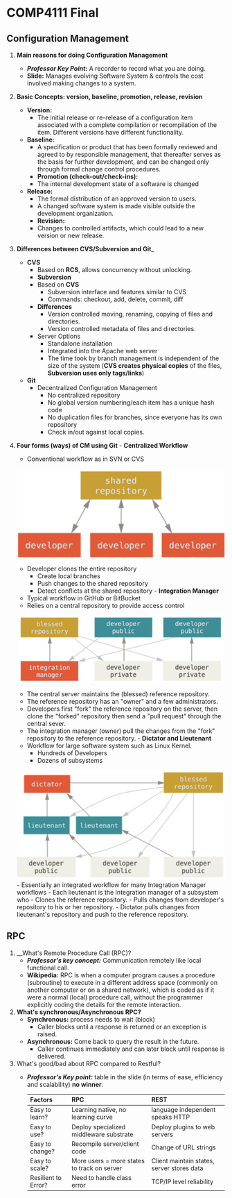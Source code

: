 # COMP4111 Final
## Configuration Management
1. __Main reasons for doing Configuration Management__
    - ___Professor Key Point:___ A recorder to record what you are doing.
    - __Slide:__ Manages evolving Software System & controls the cost involved making changes to a system.
2. __Basic Concepts: version, baseline, promotion, release, revision__
    - __Version:__
      - The initial release or re-release of a configuration item associated with a complete compilation or recompilation of the item. Different versions have different functionality.
    - __Baseline:__
      - A specification or product that has been formally reviewed and agreed to by responsible management, that thereafter serves as the basis for further development, and can be changed only through formal change control procedures.
      - __Promotion (check-out/check-ins):__
      - The internal development state of a software is changed
    - __Release:__
      - The formal distribution of an approved version to users.
      - A changed software system is made visible outside the development organization.
      - __Revision:__
      - Changes to controlled artifacts, which could lead to a new version or new release.
3. __Differences between CVS/Subversion and Git___
    - __CVS__
      - Based on __RCS__, allows  concurrency without unlocking.
      - __Subversion__
      - Based on __CVS__
        - Subversion interface and features similar to CVS
        - Commands: checkout, add, delete, commit, diff
      - __Differences__
        - Version controlled moving, renaming, copying of files and directories.
        - Version controlled metadata of files and directories.
      - Server Options
        - Standalone installation
        - Integrated into the Apache web server
        - The time took by branch management is independent of the size of the system (__CVS creates physical copies__ of the files, __Subversion uses only tags/links__)
    - __Git__
      -	Decentralized Configuration Management
        - No centralized repository
        - No global version numbering/each item has a unique hash code
        - No duplication files for branches, since everyone has its own repository
        - Check in/out against local copies.
  4. __Four forms (ways) of CM using Git__
    - __Centralized Workflow__
        - Conventional workflow as in SVN or CVS

        ![image](central.png )
        - Developer clones the entire repository
          - Create local branches
          - Push changes to the shared repository
          - Detect conflicts at the shared repository
    - __Integration Manager__
        - Typical workflow in GitHub or BitBucket
        - Relies on a central repository to provide access control

        ![image](manager.png )
        - The central server maintains the (blessed) reference repository.
        - The reference repository has an "owner" and a few administrators.
        - Developers first "fork" the reference repository on the server, then clone the "forked" repository then send a "pull request" through the central sever.
        - The integration manager (owner) pull the changes from the "fork" repository to the reference repository.
    - __Dictator and Lieutenant__
        - Workflow for large software system such as Linux Kernel.
          - Hundreds of Developers
          - Dozens of subsystems

        ![image](dictator.png )
          - Essentially an integrated workflow for many Integration Manager workflows
          - Each lieutenant is the Integration manager of a subsystem who
            - Clones the reference repository.
            - Pulls changes from developer's repository to his or her repository.
          - Dictator pulls changes from lieutenant's repository and push to the reference repository.

## RPC
1. __What's Remote Procedure Call (RPC)?
    - ___Professor's key concept:___ Communication remotely like local functional call.
    - __Wikipedia:__ RPC is when a computer program causes a procedure (subroutine) to execute in a different address space (commonly on another computer or on a shared network), which is coded as if it were a normal (local) procedure call, without the programmer explicitly coding the details for the remote interaction.
2. __What's synchronous/Asynchronous RPC?__
    - __Synchronous:__ process needs to wait (block)
      - Caller blocks until a response is returned or an exception is raised.
    - __Asynchronous:__ Come back to query the result in the future.
        - Caller continues immediately and can later block until response is delivered.
3. What's good/bad about RPC compared to Restful?
    - ___Professor's Key point:___ table in the slide (in terms of ease, efficiency and scalability) __no winner__.

      Factors | RPC | REST
      --- | --- | ---
      Easy to learn?| Learning native, no learning curve | language independent speaks HTTP
      Easy to use?| Deploy specialized middleware substrate | Deploy plugins to web servers
      Easy to change?| Recompile server/client code | Change of URL strings
      Easy to scale?|More users = more states to track on server | Client maintain states, server stores data
      Resilient to Error?| Need to handle class error| TCP/IP level reliability
